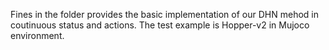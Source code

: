Fines in the folder provides the basic implementation of our DHN mehod in coutinuous status and actions.
The test example is Hopper-v2 in Mujoco environment.
